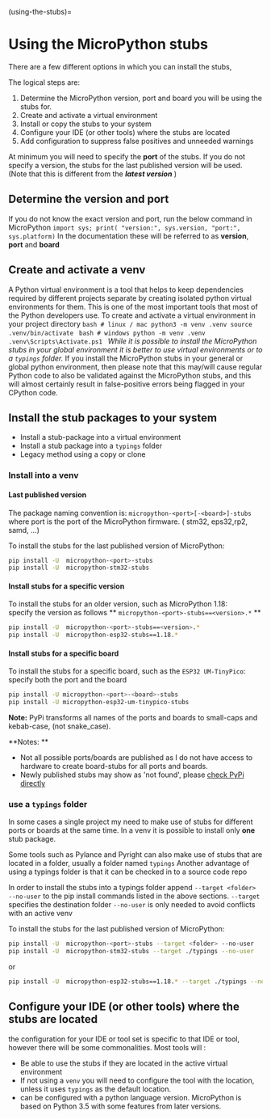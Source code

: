 (using-the-stubs)=
# Using the MicroPython stubs
There are a few different options in which you can install the stubs, 

The logical steps are:
1. Determine the MicroPython version, port and board you will be using the stubs for.
2. Create and activate a virtual environment
3. Install or copy the stubs to your system
4. Configure your IDE (or other tools) where the stubs are located
5. Add configuration to suppress false positives and unneeded warnings

At minimum you will need to specify the **port** of the stubs.
If you do not specify a version, the stubs for the last published version will be used. (Note that this is different from the **_latest version_** )

##  Determine the version and port
If you do not know the exact version and port,  run the below command in MicroPython
`import sys; print( "version:", sys.version, "port:", sys.platform)`
In the documentation these will be referred to as **version**, **port** and **board** 

## Create and activate a venv
A Python virtual environment is a tool that helps to keep dependencies required by different projects separate by creating isolated python virtual environments for them. This is one of the most important tools that most of the Python developers use.
To create and activate a virtual environment in your project directory 
    ```bash
    # linux / mac
    python3 -m venv .venv
    source .venv/bin/activate
    ```
    ```bash
    # windows
    python -m venv .venv
    .venv\Scripts\Activate.ps1
    ```
_While it is possible to install the MicroPython stubs in your global environment it is better to use virtual environments or to a `typings` folder._
If you install the MicroPython stubs in your general or global python environment, then please note that this may/will cause regular Python code to also be validated against the MicroPython stubs, and this will almost certainly result in false-positive errors being flagged in your CPython code.

## Install the stub packages to your system
- Install a stub-package into a virtual environment
- Install a stub package into a `typings` folder
- Legacy method using a copy or clone 

### Install into a venv
#### Last published version

The package naming convention is: `micropython-<port>[-<board>]-stubs`
where port is the port of the MicroPython firmware. ( stm32, eps32,rp2, samd, ...) 

To install the stubs for the last published version of MicroPython: 
``` bash
pip install -U  micropython-<port>-stubs
pip install -U  micropython-stm32-stubs
```
#### Install stubs for a specific version
To install the stubs for an older version, such as MicroPython 1.18:  
specify the version as follows ** `micropython-<port>-stubs==<version>.*` **
``` bash
pip install -U  micropython-<port>-stubs==<version>.*
pip install -U  micropython-esp32-stubs==1.18.*
```
#### Install stubs for a specific board  
To install the stubs for a specific board, such as the `ESP32 UM-TinyPico`:   
specify both the port and the board
``` bash
pip install -U micropython-<port>-<board>-stubs
pip install -U micropython-esp32-um-tinypico-stubs
```
**Note:** PyPi transforms all names of the ports and boards to small-caps and kebab-case, (not snake_case).

**Notes: **
 - Not all possible ports/boards are published as I do not have access to hardware to create board-stubs for all ports and boards.
 - Newly published stubs may show as 'not found', please [check PyPi directly](https://pypi.org/search/?q=micropython+-stubs&o=&c=Programming+Language+%3A%3A+Python+%3A%3A+Implementation+%3A%3A+MicroPython)

### use a `typings` folder 
In some cases a single project my need to make use of stubs for different ports or boards at the same time. In a venv it is possible to install only **one** stub package.

Some tools such as Pylance and Pyright can also make use of stubs that are located in a folder, usually a folder named `typings`
Another advantage of  using a typings folder is that it can be checked in to a source code repo 

In order to install the stubs into a typings folder append `--target <folder> --no-user` to the pip install commands listed in the above sections.
`--target` specifies the destination folder 
`--no-user` is only needed to avoid conflicts with an active venv

To install the stubs for the last published version of MicroPython: 
``` bash
pip install -U  micropython-<port>-stubs --target <folder> --no-user
pip install -U  micropython-stm32-stubs --target ./typings --no-user
```
or 
``` bash
pip install -U  micropython-esp32-stubs==1.18.* --target ./typings --no-user
```


## Configure your IDE (or other tools) where the stubs are located
the configuration for your IDE or tool set is specific to that IDE or tool,
however there will be some commonalities.
Most tools will :
- Be able to use the stubs if they are located in the active virtual environment
- If not using a `venv` you will need to configure the tool with the location, unless it uses `typings` as the default location.
- can be configured with a python language version. MicroPython is based on Python 3.5 with some features from later versions. 



[samples]: https://github.com/josverl/micropython-stubs/tree/main/docs/samples
[Discussions]: https://github.com/Josverl/micropython-stubs/discussions/categories/ideas
[PYPI]: https://pypi.org/search/?q=-stubs&o=&c=Programming+Language+%3A%3A+Python+%3A%3A+Implementation+%3A%3A+MicroPython